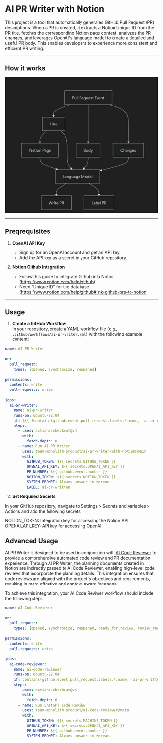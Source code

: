 # AI PR Writer with Notion

This project is a tool that automatically generates GitHub Pull Request (PR) descriptions. When a PR is created, it extracts a Notion Unique ID from the PR title, fetches the corresponding Notion page content, analyzes the PR changes, and leverages OpenAI's language model to create a detailed and useful PR body. This enables developers to experience more consistent and efficient PR writing.

---

## How it works

![](assets/2024-12-27-15-30-22.png)

---

## Preqrequisites

1. **OpenAI API Key**  
   - Sign up for an OpenAI account and get an API key.
   - Add the API key as a secret in your GitHub repository.

2. **Notion Github Integration**  
   - Follow this guide to integrate Github into Notion (https://www.notion.com/help/github)
   - Need "Unique ID" for the database (https://www.notion.com/help/github#link-github-prs-to-notion)

---

## Usage

1. **Create a GitHub Workflow**  
In your repository, create a YAML workflow file (e.g., `.github/workflows/ai-pr-writer.yml`) with the following example content:
```yaml
name: AI PR Writer

on:
  pull_request:
    types: [opened, synchronize, reopened]

permissions:
  contents: write
  pull-requests: write

jobs:
  ai-pr-writer:
    name: ai-pr-writer
    runs-on: ubuntu-22.04
    if: ${{ !contains(github.event.pull_request.labels.*.name, 'ai-pr-written') }}
    steps:
      - uses: actions/checkout@v4
        with:
          fetch-depth: 0
      - name: Run AI PR Writer
        uses: team-monolith-product/ai-pr-writer-with-notion@main
        with:
          GITHUB_TOKEN: ${{ secrets.GITHUB_TOKEN }}
          OPENAI_API_KEY: ${{ secrets.OPENAI_API_KEY }}
          PR_NUMBER: ${{ github.event.number }}
          NOTION_TOKEN: ${{ secrets.NOTION_TOKEN }}
          SYSTEM_PROMPT: Always answer in Korean.
          LABEL: ai-pr-written
```

2. **Set Required Secrets**

In your GitHub repository, navigate to Settings > Secrets and variables > Actions and add the following secrets:

NOTION_TOKEN: Integration key for accessing the Notion API.
OPENAI_API_KEY: API key for accessing OpenAI.


## Advanced Usage

AI PR Writer is designed to be used in conjunction with [AI Code Reviewer](https://github.com/team-monolith-product/ai-code-reviewer) to provide a comprehensive automated code review and PR documentation experience. Through AI PR Writer, the planning documents created in Notion are indirectly passed to AI Code Reviewer, enabling high-level code reviews that incorporate the planning details. This integration ensures that code reviews are aligned with the project's objectives and requirements, resulting in more effective and context-aware feedback.

To achieve this integration, your AI Code Reviwer workflow should include the following step:

```yaml
name: AI Code Reviewer

on:
  pull_request:
    types: [opened, synchronize, reopened, ready_for_review, review_requested, labeled]

permissions:
  contents: write
  pull-requests: write

jobs:
  ai-code-reviewer:
    name: ai-code-reviewer
    runs-on: ubuntu-22.04
    if: contains(github.event.pull_request.labels.*.name, 'ai-pr-written')
    steps:
      - uses: actions/checkout@v4
        with:
          fetch-depth: 0
      - name: Run ChatGPT Code Review
        uses: team-monolith-product/ai-code-reviewer@main
        with:
          GITHUB_TOKEN: ${{ secrets.MACHINE_TOKEN }}
          OPENAI_API_KEY: ${{ secrets.OPENAI_API_KEY }}
          PR_NUMBER: ${{ github.event.number }}
          SYSTEM_PROMPT: Always answer in Korean.
```
